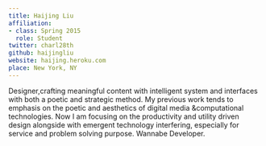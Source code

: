 ```yaml
---
title: Haijing Liu
affiliation:
- class: Spring 2015
  role: Student
twitter: charl28th
github: haijingliu
website: haijing.heroku.com
place: New York, NY
---
```

Designer,crafting meaningful content with intelligent system and interfaces with both a poetic and strategic method. My previous work tends to emphasis on the poetic and aesthetics of digital media &computational technologies. Now I am focusing on the productivity and utility driven design alongside with emergent technology interfering, especially for service and problem solving purpose. Wannabe Developer.
